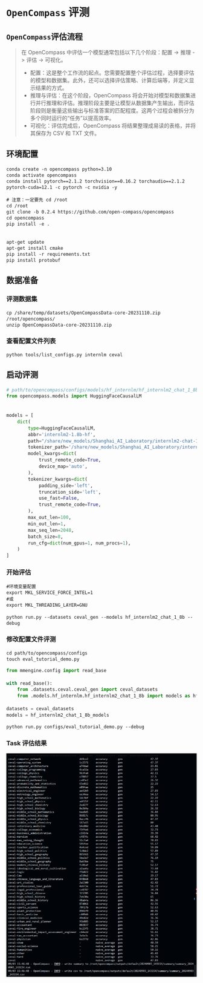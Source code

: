 # `OpenCompass` 评测

## `OpenCompass`评估流程

> 在 OpenCompass 中评估一个模型通常包括以下几个阶段：配置 -> 推理 -> 评估 -> 可视化。
>
> - 配置：这是整个工作流的起点。您需要配置整个评估过程，选择要评估的模型和数据集。此外，还可以选择评估策略、计算后端等，并定义显示结果的方式。
> - 推理与评估：在这个阶段，OpenCompass 将会开始对模型和数据集进行并行推理和评估。推理阶段主要是让模型从数据集产生输出，而评估阶段则是衡量这些输出与标准答案的匹配程度。这两个过程会被拆分为多个同时运行的“任务”以提高效率。
> - 可视化：评估完成后，OpenCompass 将结果整理成易读的表格，并将其保存为 CSV 和 TXT 文件。

## 环境配置

```shell
conda create -n opencompass python=3.10
conda activate opencompass
conda install pytorch==2.1.2 torchvision==0.16.2 torchaudio==2.1.2 pytorch-cuda=12.1 -c pytorch -c nvidia -y

# 注意：一定要先 cd /root
cd /root
git clone -b 0.2.4 https://github.com/open-compass/opencompass
cd opencompass
pip install -e .


apt-get update
apt-get install cmake
pip install -r requirements.txt
pip install protobuf
```

## 数据准备

### 评测数据集

```shell
cp /share/temp/datasets/OpenCompassData-core-20231110.zip /root/opencompass/
unzip OpenCompassData-core-20231110.zip
```

### 查看配置文件列表

```shell
python tools/list_configs.py internlm ceval
```

## 启动评测

```python
# path/to/opencompass/configs/models/hf_internlm/hf_internlm2_chat_1_8b.py
from opencompass.models import HuggingFaceCausalLM


models = [
    dict(
        type=HuggingFaceCausalLM,
        abbr='internlm2-1.8b-hf',
        path="/share/new_models/Shanghai_AI_Laboratory/internlm2-chat-1_8b",
        tokenizer_path='/share/new_models/Shanghai_AI_Laboratory/internlm2-chat-1_8b',
        model_kwargs=dict(
            trust_remote_code=True,
            device_map='auto',
        ),
        tokenizer_kwargs=dict(
            padding_side='left',
            truncation_side='left',
            use_fast=False,
            trust_remote_code=True,
        ),
        max_out_len=100,
        min_out_len=1,
        max_seq_len=2048,
        batch_size=8,
        run_cfg=dict(num_gpus=1, num_procs=1),
    )
]
```

### **开始评估**

```shell
#环境变量配置
export MKL_SERVICE_FORCE_INTEL=1
#或
export MKL_THREADING_LAYER=GNU

python run.py --datasets ceval_gen --models hf_internlm2_chat_1_8b --debug
```

### 修改配置文件评测

```shell
cd path/to/opencompass/configs
touch eval_tutorial_demo.py
```

```python
from mmengine.config import read_base

with read_base():
    from .datasets.ceval.ceval_gen import ceval_datasets
    from .models.hf_internlm.hf_internlm2_chat_1_8b import models as hf_internlm2_chat_1_8b_models

datasets = ceval_datasets
models = hf_internlm2_chat_1_8b_models
```

```shell
python run.py configs/eval_tutorial_demo.py --debug
```

### Task 评估结果

![image-20240903155637315](https://raw.githubusercontent.com/Helium-327/PicGo/main/win/markdown/202409031556374.png)